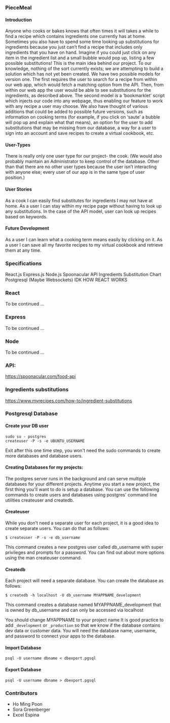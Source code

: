 ### PieceMeal

#### Introduction
Anyone who cooks or bakes knows that often times it will takes a while to find a recipe which contains ingredients one currently has at home. Sometimes you also have to spend some time looking up substitutions for ingredients because you just can’t find a recipe that includes only ingredients that you have on hand. Imagine if you could just click on any item in the ingredient list and a small bubble would pop up, listing a few possible substitutions! This is the main idea behind our project. To our knowledge, nothing of the sort currently exists; we are attempting to build a solution which has not yet been created. We have two possible models for version one. The first requires the user to search for a recipe from within our web app, which would fetch a matching option from the API. Then, from within our web app the user would be able to see substitutions for the ingredients, as described above. The second model is a ‘bookmarklet’ script which injects our code into any webpage, thus enabling our feature to work with any recipe a user may choose. We also have thought of various additions that could be added to possible future versions, such as information on cooking terms (for example, if you click on ‘saute’ a bubble will pop up and explain what that means), an option for the user to add substitutions that may be missing from our database, a way for a user to sign into an account and save recipes to create a virtual cookbook, etc. 
 
#### User-Types 
There is really only one user type for our project- the cook. (We would also probably maintain an Administrator to keep control of the database. Other than that there are no other user types because the user isn’t interacting with anyone else; every user of our app is in the same type of user position.) 
 
#### User Stories 
As a cook I can easily find substitutes for ingredients I may not have at home. As a user I can stay within my recipe page without having to look up any substitutions. In the case of the API model, user can look up recipes based on keywords. 

#### Future Development 
As a user I can learn what a cooking term means easily by clicking on it. As a user I can save all my favorite recipes to my virtual cookbook and retrieve them at any time. 

### Specifications
React.js
Express.js
Node.js
Spoonacular API
Ingredients Substitution Chart
Postgresql
(Maybe Websockets) IDK HOW REACT WORKS 


### React
To be continued ...


### Express
To be continued ...


### Node
To be continued ...


### API:
https://spoonacular.com/food-api


### Ingredients substitutions
https://www.myrecipes.com/how-to/ingredient-substitutions


### Postgresql Database

#### Create your DB user
```
sudo su - postgres
createuser -P -s -e UBUNTU_USERNAME
```
Exit after this one time step, you won't need the sudo commands to create more databases and database users.

#### Creating Databases for my projects:
The postgres server runs in the background and can serve multiple databases for your different projects. Anytime you start a new project, the first thing you'll want to do is setup a database. You can use the following commands to create users and databases using postgres' command line utilities createuser and createdb.

#### Createuser
While you don't need a separate user for each project, it is a good idea to create separate users. You can do that as follows:
```
$ createuser -P -s -e db_username
```
This command creates a new postgres user called db_username with super privileges and prompts for a password. You can find out about more options using the man createuser command.

#### Createdb
Each project will need a separate database. You can create the database as follows:
```
$ createdb -h localhost -U db_username MYAPPNAME_development
```
This command creates a database named MYAPPNAME_development that is owned by db_username and can only be accessed via localhost

You should change MYAPPNAME to your project name
It is good practice to add `_development` or `_production` so that we know if the database contains dev data or customer data.
You will need the database name, username, and password to connect your apps to the database.

#### Import Database
```
psql -U username dbname < dbexport.pgsql 
```

#### Export Database
```
psql -U username dbname > dbexport.pgsql
```


### Contributors
- Ho Ming Poon
- Sora Greenberger
- Excel Espina